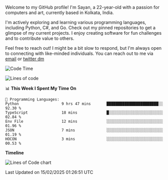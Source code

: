 Welcome to my GitHub profile! I'm Sayan, a 22-year-old with a passion for computers and art, currently based in Kolkata, India.

I'm actively exploring and learning various programming languages, including Python, C#, and Go. Check out my pinned repositories to get a glimpse of my current projects. I enjoy creating software for fun challenges and to contribute value to others.

Feel free to reach out! I might be a bit slow to respond, but I'm always open to connecting with like-minded individuals. You can reach out to me via [email](mailto:me@sayanbiswas.in) or [twitter dm](https://twitter.com/TheDankDel)

<!--START_SECTION:waka-->
![Code Time](http://img.shields.io/badge/Code%20Time-2%2C082%20hrs%2043%20mins-blue)

![Lines of code](https://img.shields.io/badge/From%20Hello%20World%20I%27ve%20Written-6.9%20million%20lines%20of%20code-blue)

📊 **This Week I Spent My Time On** 

```text
💬 Programming Languages: 
Python                   9 hrs 47 mins       ███████████████████████░░   92.30 % 
TypeScript               18 mins             █░░░░░░░░░░░░░░░░░░░░░░░░   02.84 % 
Env File                 12 mins             ░░░░░░░░░░░░░░░░░░░░░░░░░   01.96 % 
JSON                     7 mins              ░░░░░░░░░░░░░░░░░░░░░░░░░   01.19 % 
HOCON                    3 mins              ░░░░░░░░░░░░░░░░░░░░░░░░░   00.53 % 
```

**Timeline**

![Lines of Code chart](https://raw.githubusercontent.com/Dank-del/Dank-del/main/assets/bar_graph.png)


 Last Updated on 15/02/2025 01:26:51 UTC
<!--END_SECTION:waka-->
